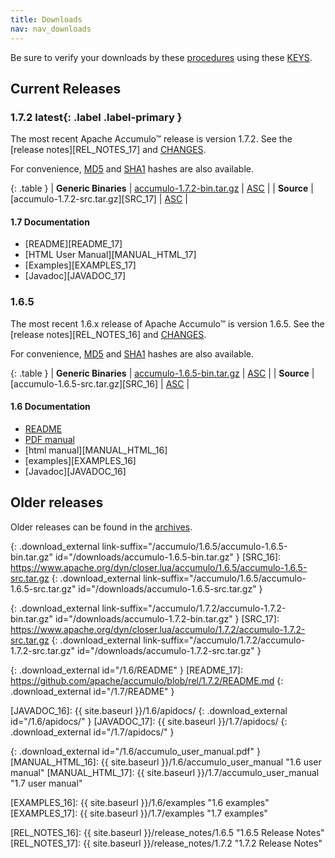 ```yaml
---
title: Downloads
nav: nav_downloads
---
```


<script type="text/javascript">
/**
* Function that tracks a click on an outbound link in Google Analytics.
* This function takes a valid URL string as an argument, and uses that URL string
* as the event label.
*/
var gaCallback = function(event) {
  var hrefUrl = event.target.getAttribute('href')
  if (event.ctrlKey || event.shiftKey || event.metaKey || event.which == 2) {
    var newWin = true;}

  // $(this) != this
  var url = window.location.protocol + "//accumulo.apache.org" + $(this).attr("id")
  if (newWin) {
    ga('send', 'event', 'outbound', 'click', url, {'nonInteraction': 1});
    return true;
  } else {
    ga('send', 'event', 'outbound', 'click', url, {'hitCallback':
    function () {window.location.href = hrefUrl;}}, {'nonInteraction': 1});
    return false;
  }
};

$( document ).ready(function() {
  if (ga.hasOwnProperty('loaded') && ga.loaded === true) {
    $('.download_external').click(gaCallback);
  }
});

var createSection = function(name, items, divider) {
  var section = '';
  if (divider == undefined) { divider = true; }
  if (divider) {
    section += '<li class="divider" <="" li=""> </li>';
  }
  section += '<li class="dropdown-header">' + name + '</li>';
  for (var i = 0; i < items.length; i++) {
    section += '<li><a href="#">' + items[i] + '</a></li>';
  }
  return section;
};

var updateLinks = function(mirror) {
  $('a[link-suffix]').each(function(i, obj) {
    $(obj).attr('href', mirror.replace(/\/+$/, "") + $(obj).attr('link-suffix'));
  });
};

var mirrorsCallback = function(json) {
  var mirrorSelection = $("#mirror_selection");
  var htmlContent =  '<span class="help-block">Select a mirror:</span>' +
    '<div class="btn-group">' +
      '<button type="button" class="btn btn-default dropdown-toggle" data-toggle="dropdown">' +
        '<span data-bind="label">' + json.preferred + '</span>&nbsp;<span class="caret">' +
      '</button>' +
      '<ul class="dropdown-menu">';

  htmlContent += createSection("Preferred Mirror (based on location)", [ json.preferred ], false);
  htmlContent += createSection("HTTP Mirrors", json.http);
  htmlContent += createSection("FTP Mirrors", json.ftp);
  htmlContent += createSection("Backup Mirrors", json.backup);

  htmlContent += '</ul></div>';
  mirrorSelection.html(htmlContent);

  $("#mirror_selection a").click(function(event) {
      var target=$(event.target);
      var mirror=target.text();
      updateLinks(mirror);
      target.closest('.btn-group').find('[data-bind="label"]').text(mirror).end();
  });

  updateLinks(json.preferred);
};

// get mirrors when page is ready
var mirrorURL = "http://accumulo.apache.org/mirrors.cgi"; // http[s]://accumulo.apache.org/mirrors.cgi
$(function() { $.getJSON(mirrorURL + "?as_json", mirrorsCallback); });

</script>

<div id="mirror_selection"></div>

Be sure to verify your downloads by these [procedures][VERIFY_PROCEDURES] using these [KEYS][GPG_KEYS].

## Current Releases

### 1.7.2 **latest**{: .label .label-primary }

The most recent Apache Accumulo&trade; release is version 1.7.2. See the [release notes][REL_NOTES_17] and [CHANGES][CHANGES_17].

For convenience, [MD5][MD5SUM_17] and [SHA1][SHA1SUM_17] hashes are also available.

{: .table }
| **Generic Binaries** | [accumulo-1.7.2-bin.tar.gz][BIN_17] | [ASC][ASC_BIN_17] |
| **Source**           | [accumulo-1.7.2-src.tar.gz][SRC_17] | [ASC][ASC_SRC_17] |

#### 1.7 Documentation
* [README][README_17]
* [HTML User Manual][MANUAL_HTML_17]
* [Examples][EXAMPLES_17]
* [Javadoc][JAVADOC_17]

### 1.6.5

The most recent 1.6.x release of Apache Accumulo&trade; is version 1.6.5. See the [release notes][REL_NOTES_16] and [CHANGES][CHANGES_16].

For convenience, [MD5][MD5SUM_16] and [SHA1][SHA1SUM_16] hashes are also available.

{: .table }
| **Generic Binaries** | [accumulo-1.6.5-bin.tar.gz][BIN_16] | [ASC][ASC_BIN_16] |
| **Source**           | [accumulo-1.6.5-src.tar.gz][SRC_16] | [ASC][ASC_SRC_16] |

#### 1.6 Documentation
* [README][README_16]
* [PDF manual][MANUAL_PDF_16]
* [html manual][MANUAL_HTML_16]
* [examples][EXAMPLES_16]
* [Javadoc][JAVADOC_16]

## Older releases

Older releases can be found in the [archives][ARCHIVES].


[VERIFY_PROCEDURES]: https://www.apache.org/info/verification "Verify"
[GPG_KEYS]: https://www.apache.org/dist/accumulo/KEYS "KEYS"
[ARCHIVES]: https://archive.apache.org/dist/accumulo

[ASC_BIN_16]: https://www.apache.org/dist/accumulo/1.6.5/accumulo-1.6.5-bin.tar.gz.asc
[ASC_SRC_16]: https://www.apache.org/dist/accumulo/1.6.5/accumulo-1.6.5-src.tar.gz.asc

[ASC_BIN_17]: https://www.apache.org/dist/accumulo/1.7.2/accumulo-1.7.2-bin.tar.gz.asc
[ASC_SRC_17]: https://www.apache.org/dist/accumulo/1.7.2/accumulo-1.7.2-src.tar.gz.asc

[BIN_16]: https://www.apache.org/dyn/closer.lua/accumulo/1.6.5/accumulo-1.6.5-bin.tar.gz
{: .download_external link-suffix="/accumulo/1.6.5/accumulo-1.6.5-bin.tar.gz" id="/downloads/accumulo-1.6.5-bin.tar.gz" }
[SRC_16]: https://www.apache.org/dyn/closer.lua/accumulo/1.6.5/accumulo-1.6.5-src.tar.gz
{: .download_external link-suffix="/accumulo/1.6.5/accumulo-1.6.5-src.tar.gz" id="/downloads/accumulo-1.6.5-src.tar.gz" }

[BIN_17]: https://www.apache.org/dyn/closer.lua/accumulo/1.7.2/accumulo-1.7.2-bin.tar.gz
{: .download_external link-suffix="/accumulo/1.7.2/accumulo-1.7.2-bin.tar.gz" id="/downloads/accumulo-1.7.2-bin.tar.gz" }
[SRC_17]: https://www.apache.org/dyn/closer.lua/accumulo/1.7.2/accumulo-1.7.2-src.tar.gz
{: .download_external link-suffix="/accumulo/1.7.2/accumulo-1.7.2-src.tar.gz" id="/downloads/accumulo-1.7.2-src.tar.gz" }

[README_16]: https://git-wip-us.apache.org/repos/asf?p=accumulo.git;a=blob_plain;f=README;hb=rel/1.6.5
{: .download_external id="/1.6/README" }
[README_17]: https://github.com/apache/accumulo/blob/rel/1.7.2/README.md
{: .download_external id="/1.7/README" }

[JAVADOC_16]: {{ site.baseurl }}/1.6/apidocs/
{: .download_external id="/1.6/apidocs/" }
[JAVADOC_17]: {{ site.baseurl }}/1.7/apidocs/
{: .download_external id="/1.7/apidocs/" }

[MANUAL_PDF_16]: https://search.maven.org/remotecontent?filepath=org/apache/accumulo/accumulo-docs/1.6.5/accumulo-docs-1.6.5-user-manual.pdf
{: .download_external id="/1.6/accumulo_user_manual.pdf" }
[MANUAL_HTML_16]: {{ site.baseurl }}/1.6/accumulo_user_manual "1.6 user manual"
[MANUAL_HTML_17]: {{ site.baseurl }}/1.7/accumulo_user_manual "1.7 user manual"

[EXAMPLES_16]: {{ site.baseurl }}/1.6/examples "1.6 examples"
[EXAMPLES_17]: {{ site.baseurl }}/1.7/examples "1.7 examples"

[CHANGES_16]: https://issues.apache.org/jira/browse/ACCUMULO/fixforversion/12333674 "1.6.5 CHANGES"
[CHANGES_17]: https://issues.apache.org/jira/browse/ACCUMULO/fixforversion/12333776 "1.7.2 CHANGES"

[REL_NOTES_16]: {{ site.baseurl }}/release_notes/1.6.5 "1.6.5 Release Notes"
[REL_NOTES_17]: {{ site.baseurl }}/release_notes/1.7.2 "1.7.2 Release Notes"

[MD5SUM_16]: https://www.apache.org/dist/accumulo/1.6.5/MD5SUM "1.6.5 MD5 file hashes"
[MD5SUM_17]: https://www.apache.org/dist/accumulo/1.7.2/MD5SUM "1.7.2 MD5 file hashes"

[SHA1SUM_16]: https://www.apache.org/dist/accumulo/1.6.5/SHA1SUM "1.6.5 SHA1 file hashes"
[SHA1SUM_17]: https://www.apache.org/dist/accumulo/1.7.2/SHA1SUM "1.7.2 SHA1 file hashes"
